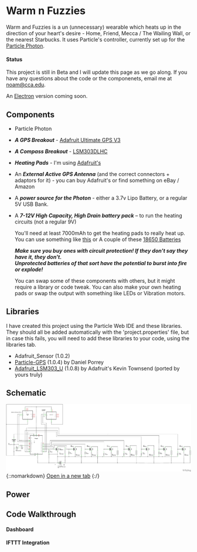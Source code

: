 # Warm n Fuzzies

Warm and Fuzzies is a un (unnecessary) wearable which heats up in the direction of your heart's desire - Home, Friend, Mecca / The Wailing Wall, or the nearest Starbucks.
It uses Particle's controller, currently set up for the [Particle Photon](https://store.particle.io/collections/photon).

#### Status

This project is still in Beta and I will update this page as we go along.
If you have any questions about the code or the componenets, email me at noam@cca.edu.

An [Electron](https://store.particle.io/collections/electron) version coming soon. 

## Components
* Particle Photon
* ***A GPS Breakout*** - [Adafruit Ultimate GPS V3](https://www.adafruit.com/product/746)
* ***A Compass Breakout*** - [LSM303DLHC](https://www.adafruit.com/product/1120)
* ***Heating Pads*** - I'm using [Adafruit's](https://www.adafruit.com/product/1481)
* An ***External Active GPS Antenna*** (and the correct connectors + adaptors for it) - you can buy Adafruit's or find something on eBay / Amazon
* A ***power source for the Photon*** - either a 3.7v Lipo Battery, or a regular 5V USB Bank. 
* A ***7-12V High Capacity, High Drain battery pack*** – to run the heating circuits (not a regular 9V)

  You'll need at least 7000mAh to get the heating pads to really heat up. You can use something like [this](http://a.co/99Ji5B1) or A couple of these [18650 Batteries](http://a.co/b3cm1pK)

  ***Make sure you buy ones with circuit protection! If they don't say they have it, they don't.  
  Unprotected batteries of that sort have the potential to burst into fire or explode!***

  You can swap some of these components with others, but it might require a library or code tweak.
  You can also make your own heating pads or swap the output with something like LEDs or Vibration motors.

## Libraries 
I have created this project using the Particle Web IDE and these libraries. They should all be added automatically with the 'project.properties' file, but in case this fails, you will need to add these libraries to your code, using the libraries tab. 
* Adafruit_Sensor (1.0.2)
* [Particle-GPS](https://github.com/porrey/Particle-GPS) (1.0.4) by Daniel Porrey
* [Adafruit_LSM303_U](https://github.com/zomerfeld/Adafruit_LSM303_U) (1.0.8) by Adafruit's Kevin Townsend (ported by yours truly)  

## Schematic
![Schematic](warm_schematic_v4.png)
{::nomarkdown}
<a href="https://raw.githubusercontent.com/zomerfeld/warm_n_fuzzies/master/warm_schematic_v4.png" target="blank">Open in a new tab</a>
{:/}

## Power

## Code Walkthrough

#### Dashboard

#### IFTTT Integration

